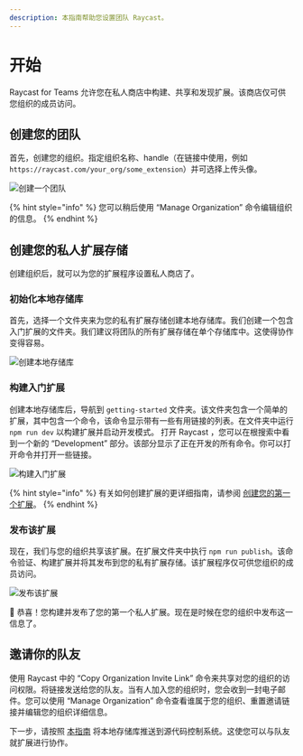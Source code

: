 ```yaml
---
description: 本指南帮助您设置团队 Raycast。
---
```


# 开始

Raycast for Teams 允许您在私人商店中构建、共享和发现扩展。该商店仅可供您组织的成员访问。

## 创建您的团队

首先，创建您的组织。指定组织名称、handle（在链接中使用，例如 `https://raycast.com/your_org/some_extension`）并可选择上传头像。

![创建一个团队](../.gitbook/assets/teams-create-organization.png)

{% hint style="info" %}
您可以稍后使用 “Manage Organization”  命令编辑组织的信息。
{% endhint %}

## 创建您的私人扩展存储

创建组织后，就可以为您的扩展程序设置私人商店了。

### 初始化本地存储库

首先，选择一个文件夹来为您的私有扩展存储创建本地存储库。我们创建一个包含入门扩展的文件夹。我们建议将团队的所有扩展存储在单个存储库中。这使得协作变得容易。

![创建本地存储库](../.gitbook/assets/teams-create-repository.png)

### 构建入门扩展

创建本地存储库后，导航到 `getting-started` 文件夹。该文件夹包含一个简单的扩展，其中包含一个命令，该命令显示带有一些有用链接的列表。在文件夹中运行 `npm run dev` 以构建扩展并启动开发模式。 打开 Raycast ，您可以在根搜索中看到一个新的 “Development” 部分。该部分显示了正在开发的所有命令。你可以打开命令并打开一些链接。

![构建入门扩展](../.gitbook/assets/teams-develop-extension.png)

{% hint style="info" %}
有关如何创建扩展的更详细指南，请参阅 [创建您的第一个扩展](https://developers.raycast.com/basics/create-your-first-extension)。
{% endhint %}

### 发布该扩展

现在，我们与您的组织共享该扩展。在扩展文件夹中执行 `npm run publish`。该命令验证、构建扩展并将其发布到您的私有扩展存储。该扩展程序仅可供您组织的成员访问。

![发布该扩展](../.gitbook/assets/teams-publish-extension.png)

🎉 恭喜！您构建并发布了您的第一个私人扩展。现在是时候在您的组织中发布这一信息了。

## 邀请你的队友

使用 Raycast 中的 “Copy Organization Invite Link” 命令来共享对您的组织的访问权限。将链接发送给您的队友。当有人加入您的组织时，您会收到一封电子邮件。您可以使用 “Manage Organization” 命令查看谁属于您的组织、重置邀请链接并编辑您的组织详细信息。

下一步，请按照 [本指南](https://developers.raycast.com/teams/collaborate-on-private-extensions) 将本地存储库推送到源代码控制系统。这使您可以与队友就扩展进行协作。
